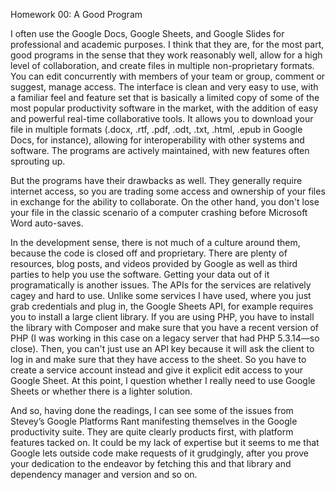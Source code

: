 Homework 00: A Good Program

I often use the Google Docs, Google Sheets, and Google Slides for professional and academic purposes. I think that they are, for the most part, good programs in the sense that they work reasonably well, allow for a high level of collaboration, and create files in multiple non-proprietary formats. You can edit concurrently with members of your team or group, comment or suggest, manage access. The interface is clean and very easy to use, with a familiar feel and feature set that is basically a limited copy of some of the most popular productivity software in the market, with the addition of easy and powerful real-time collaborative tools. It allows you to download your file in multiple formats (.docx, .rtf, .pdf, .odt, .txt, .html, .epub in Google Docs, for instance), allowing for interoperability with other systems and software. The programs are actively maintained, with new features often sprouting up.

But the programs have their drawbacks as well. They generally require internet access, so you are trading some access and ownership of your files in exchange for the ability to collaborate. On the other hand, you don't lose your file in the classic scenario of a computer crashing before Microsoft Word auto-saves.

In the development sense, there is not much of a culture around them, because the code is closed off and proprietary. There are plenty of resources, blog posts, and videos provided by Google as well as third parties to help you use the software. Getting your data out of it programatically is another issues. The APIs for the services are relatively cagey and hard to use. Unlike some services I have used, where you just grab credentials and plug in, the Google Sheets API, for example requires you to install a large client library. If you are using PHP, you have to install the library with Composer and make sure that you have a recent version of PHP (I was working in this case on a legacy server that had PHP 5.3.14—so close). Then, you can't just use an API key because it will ask the client to log in and make sure that they have access to the sheet. So you have to create a service account instead and give it explicit edit access to your Google Sheet. At this point, I question whether I really need to use Google Sheets or whether there is a lighter solution.

And so, having done the readings, I can see some of the issues from Stevey’s Google Platforms Rant manifesting themselves in the Google productivity suite. They are quite clearly products first, with platform features tacked on. It could be my lack of expertise but it seems to me that Google lets outside code make requests of it grudgingly, after you prove your dedication to the endeavor by fetching this and that library and dependency manager and version and so on.
